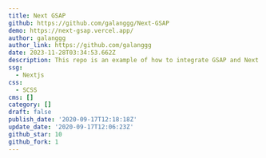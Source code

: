 ```yaml
---
title: Next GSAP
github: https://github.com/galanggg/Next-GSAP
demo: https://next-gsap.vercel.app/
author: galanggg
author_link: https://github.com/galanggg
date: 2023-11-28T03:34:53.662Z
description: This repo is an example of how to integrate GSAP and Next.js
ssg:
  - Nextjs
css:
  - SCSS
cms: []
category: []
draft: false
publish_date: '2020-09-17T12:18:18Z'
update_date: '2020-09-17T12:06:23Z'
github_star: 10
github_fork: 1
---
```

